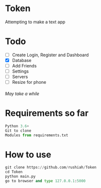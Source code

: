 # Token
Attempting to make a text app

# Todo
- [ ] Create Login, Register and Dashboard
- [x] Database
- [ ] Add Friends
- [ ] Settings
- [ ] Servers
- [ ] Resize for phone
###### May take a while

# Requirements so far
```python
Python 3.6+
Git to clone
Modules from requirements.txt
```
# How to use
```python
git clone https://github.com/rushiah/Token
cd Token
python main.py
go to browser and type 127.0.0.1:5000
```


<!--
![Login page](https://i.imgur.com/2USmd6H.png)
